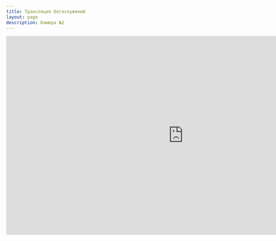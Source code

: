 ```yaml
---
title: Трансляция богослужений
layout: page
description: Камера №2
---
```


<iframe allowfullscreen webkitallowfullscreen mozallowfullscreen src="https://video.nest.com/embedded/live/NUOlgSUIOC?autoplay=1" id="video" frameborder="0" width="960" height="540"></iframe>
